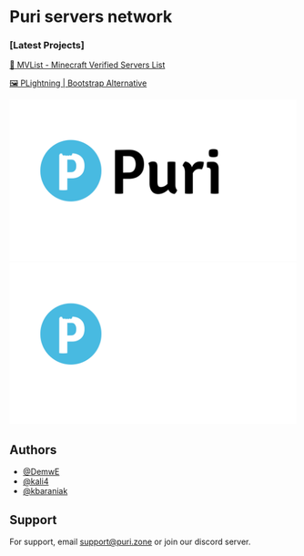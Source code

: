 
# Puri servers network

### [Latest Projects] 
[📝 MVList - Minecraft Verified Servers List](https://mvlist.puri.zone)

[🖼️ PLightning | Bootstrap Alternative](https://github.com/Puri-Devs/PLightning)



![Logo](https://raw.githubusercontent.com/Puri-Devs/Files/main/Puri(official%20logo)2.png#gh-light-mode-only)
![Logo](https://raw.githubusercontent.com/Puri-Devs/Files/main/Puri(official%20logo)4.png#gh-dark-mode-only)


## Authors

- [@DemwE](https://github.com/orgs/Puri-Devs/people)
- [@kali4](https://github.com/orgs/Puri-Devs/people)
- [@kbaraniak](https://github.com/orgs/Puri-Devs/people)

## Support

For support, email support@puri.zone or join our discord server.

